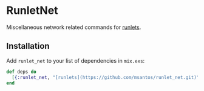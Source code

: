 # RunletNet

Miscellaneous network related commands for
[runlets](https://github.com/msantos/runlet).

## Installation

Add `runlet_net` to your list of dependencies in `mix.exs`:

```elixir
def deps do
  [{:runlet_net, "[runlets](https://github.com/msantos/runlet_net.git)"}]
end
```
